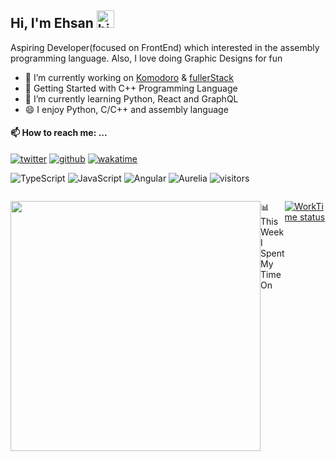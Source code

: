 ## Hi, I'm Ehsan <img src="https://user-images.githubusercontent.com/1303154/88677602-1635ba80-d120-11ea-84d8-d263ba5fc3c0.gif" width="28px" alt="hi">

<!-- I am very interested in learning. I am still learning backend programming. -->
Aspiring Developer(focused on FrontEnd) which interested in the assembly programming language. Also, I love doing Graphic Designs for fun
- 🔭 I’m currently working on [Komodoro](https://komodoro.io) & [fullerStack](https://github.com/ehsanghaffarii/fullerstack)
- 📒 Getting Started with C++ Programming Language
- 🌱 I’m currently learning Python, React and GraphQL
- 😄 I enjoy Python, C/C++ and assembly language

#### 📫 How to reach me: ...
[![twitter](https://img.shields.io/twitter/follow/ehsanghaffarii?label=followers&logo=twitter&color=%23007ec6&style=plastic)](https://twitter.com/ehsanghaffarii)
[![github](https://img.shields.io/github/followers/ehsanghaffarii?logo=github&style=plastic)](https://github.com/ehsanghaffarii?tab=followers)
[![wakatime](https://wakatime.com/badge/user/f0b0dc2d-d692-4e9a-a6ed-667b80d7dd34.svg)](https://wakatime.com/@ehsandev)

![TypeScript](https://img.shields.io/badge/typescript-%23007ACC.svg?style=flat-squire&logo=typescript&logoColor=white) ![JavaScript](https://img.shields.io/badge/javascript-%23323330.svg?style=flat-squire&logo=javascript&logoColor=%23F7DF1E) ![Angular](https://img.shields.io/badge/angular-%23DD0031.svg?style=flat-squire&logo=angular&logoColor=white) ![Aurelia](https://img.shields.io/badge/aurelia-%23ED2B88.svg?style=flat-squire&logo=aurelia&logoColor=fff)   ![visitors](https://visitor-badge.glitch.me/badge?page_id=ehsanghaffarii)

<div class="d-flex" style="display: flex">
  
  <img width="400" align="center" src="https://github-readme-stats.vercel.app/api?username=ehsanghaffarii&count_private=true&theme=graywhite&show_icons=true" /> 
  <p>
📊 This Week I Spent My Time On
    
 [![WorkTime status](https://github-readme-stats.vercel.app/api/wakatime?username=ehsandev)](https://ehsanghaffarii.ir)
    
<!-- [![Top Langs](https://github-readme-stats.vercel.app/api/top-langs/?username=ehsanghaffarii)](https://github.com/anuraghazra/github-readme-stats) -->
<!-- 
```text
⌚︎ Time Zone: Africa/Douala

💬 Programming Languages: 
TypeScript               52 hrs 39 mins      ███████████░░░░░░░░░░░░░░   45.45% 
JavaScript               24 hrs 3 mins       ██████░░░░░░░░░░░░░░░░░░░   30.22% 
Python                   4  hrs 2 mins       ████░░░░░░░░░░░░░░░░░░░░░   15.97% 
HTML                     2  hrs              ███░░░░░░░░░░░░░░░░░░░░░░   8.41% 
SASS                     1  hr               █░░░░░░░░░░░░░░░░░░░░░░░░   1.36%

💻 Operating System: 
Mac                      45 hrs 14 mins      ██████████████████░░░░░░░   70.0%
Linux                    30 hrs 02 mins      ████████░░░░░░░░░░░░░░░░░   30.0%
    
``` -->

<!--END_SECTION:waka-->
  
  </p>
</div>
<!--   ## My Blog Posts on ![Hashnode](https://img.shields.io/badge/Fotokar-2962FF?style=flat-squire&logo=hashnode&logoColor=white) -->
  
  <!-- BLOG-POST-LIST:START -->
<!-- - [A NodeJs web application using an application skeleton!](https://fotokar.ir/a-nodejs-web-application-using-an-application-skeleton) -->
<!-- - [Hello Hashnode's World!](https://fotokar.ir/hello-hashnodes-world) -->
<!-- BLOG-POST-LIST:END -->

<!-- 
<p align="">
<a style="margin-left:2rem" href="https://github.com/ehsanghaffarii/laravel-neumorphism"><img title="neumorphism" src="https://github-readme-stats.vercel.app/api/pin/?username=ehsanghaffarii&repo=laravel-neumorphism&theme=dark"></a>
<a href="https://github.com/ehsanghaffarii/clubhouse-cli"><img title="clubhouse cli" src="https://github-readme-stats.vercel.app/api/pin/?username=ehsanghaffarii&repo=clubhouse-cli&theme=dark"></a>
 -->
